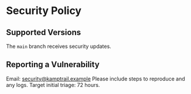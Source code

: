 # Security Policy

## Supported Versions
The `main` branch receives security updates.

## Reporting a Vulnerability
Email: security@kamptrail.example
Please include steps to reproduce and any logs. Target initial triage: 72 hours.
